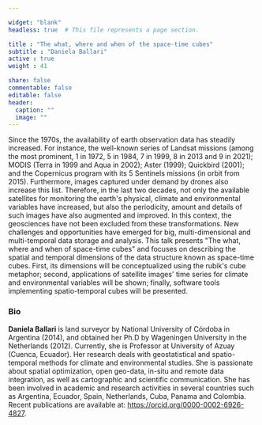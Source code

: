 ```yaml
---

widget: "blank"
headless: true  # This file represents a page section.

title : "The what, where and when of the space-time cubes"
subtitle : "Daniela Ballari"
active : true
weight : 41

share: false
commentable: false
editable: false
header:
  caption: ""
  image: ""
---
```


Since the 1970s, the availability of earth observation data has steadily increased. For instance, the well-known series of Landsat missions (among the most prominent, 1 in 1972, 5 in 1984, 7 in 1999, 8 in 2013 and 9 in 2021); MODIS (Terra in 1999 and Aqua in 2002); Aster (1999); Quickbird (2001); and the Copernicus program with its 5 Sentinels missions (in orbit from 2015). Furthermore, images captured under demand by drones also increase this list. Therefore, in the last two decades, not only the available satellites for monitoring the earth's physical, climate and environmental variables have increased, but also the periodicity, amount and details of such images have also augmented and improved. In this context, the geosciences have not been excluded from these transformations. New challenges and opportunities have emerged for big, multi-dimensional and multi-temporal data storage and analysis. This talk presents "The what, where and when of space-time cubes" and focuses on describing the spatial and temporal dimensions of the data structure known as space-time cubes. First, its dimensions will be conceptualized using the rubik's cube metaphor; second, applications of satellite images' time series for climate and environmental variables will be shown; finally, software tools implementing spatio-temporal cubes will be presented.

### Bio

**Daniela Ballari** is land surveyor by National University of Córdoba in Argentina (2014), and obtained her Ph.D by Wageningen University in the Netherlands (2012). Currently, she is Professor at University of Azuay (Cuenca, Ecuador). Her research deals with geostatistical and spatio-temporal methods for climate and environmental studies. She is passionate about spatial optimization, open geo-data, in-situ and remote data integration, as well as cartographic and scientific communication. She has been involved in academic and research activities in several countries such as Argentina, Ecuador, Spain, Netherlands, Cuba, Panama and Colombia. Recent publications are available at: https://orcid.org/0000-0002-6926-4827.
